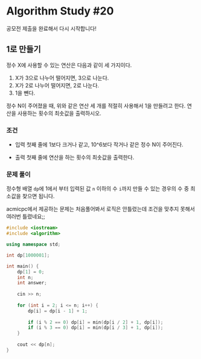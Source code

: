 # Algorithm Study #20

공모전 제출을 완료해서 다시 시작합니다!

## 1로 만들기

정수 X에 사용할 수 있는 연산은 다음과 같이 세 가지이다.

1. X가 3으로 나누어 떨어지면, 3으로 나눈다.
2. X가 2로 나누어 떨어지면, 2로 나눈다.
3. 1을 뺀다.

정수 N이 주어졌을 때, 위와 같은 연산 세 개를 적절히 사용해서 1을 만들려고 한다. 연산을 사용하는 횟수의 최솟값을 출력하시오.

### 조건

- 입력
첫째 줄에 1보다 크거나 같고, 10^6보다 작거나 같은 정수 N이 주어진다.

- 출력
첫째 줄에 연산을 하는 횟수의 최솟값을 출력한다.

### 문제 풀이

정수형 배열 ```dp```에 1에서 부터 입력된 값 ```n``` 이하의 수 ```i```까지 만들 수 있는 경우의 수 중 최소값을 찾으면 됩니다.

acmicpc에서 제공하는 문제는 처음풀어봐서 로직은 안틀렸는데 조건을 맞추지 못해서 여러번 틀렸네요;;

``` cpp
#include <iostream>
#include <algorithm>

using namespace std;

int dp[1000001];

int main() {
    dp[1] = 0;
    int n;
    int answer;
    
    cin >> n;
    
    for (int i = 2; i <= n; i++) {
        dp[i] = dp[i - 1] + 1;
        
        if (i % 2 == 0) dp[i] = min(dp[i / 2] + 1, dp[i]);
        if (i % 3 == 0) dp[i] = min(dp[i / 3] + 1, dp[i]);
    }
    
    cout << dp[n];
}
```